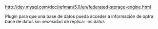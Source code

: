 http://dev.mysql.com/doc/refman/5.0/en/federated-storage-engine.html

Plugin para que una base de datos pueda acceder a información de optra base de datos sin necesidad de replicar los datos
